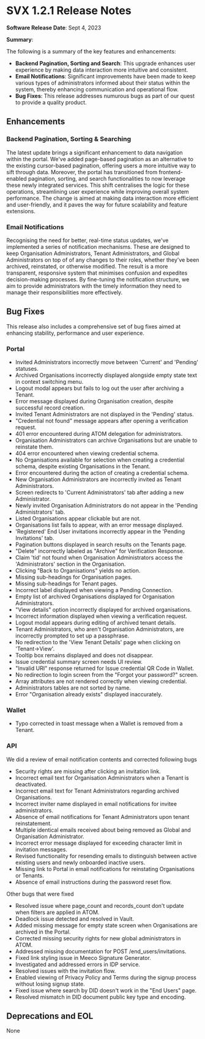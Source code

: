 # SVX 1.2.1 Release Notes

**Software Release Date**: Sept 4, 2023

**Summary**:

The following is a summary of the key features and enhancements:

* **Backend Pagination, Sorting and Search**: This upgrade enhances user experience by making data interaction more intuitive and consistent.
* **Email Notifications**: Significant improvements have been made to keep various types of administrators informed about their status within the system, thereby enhancing communication and operational flow.
* **Bug Fixes**: This release addresses numurous bugs as part of our quest to provide a quality product.

## Enhancements

### Backend Pagination, Sorting & Searching

The latest update brings a significant enhancement to data navigation within the portal. We've added page-based pagination as an alternative to the existing cursor-based pagination, offering users a more intuitive way to sift through data. Moreover, the portal has transitioned from frontend-enabled pagination, sorting, and search functionalities to now leverage these newly integrated services. This shift centralises the logic for these operations, streamlining user experience while improving overall system performance. The change is aimed at making data interaction more efficient and user-friendly, and it paves the way for future scalability and feature extensions.

### Email Notifications

Recognising the need for better, real-time status updates, we've implemented a series of notification mechanisms. These are designed to keep Organisation Administrators, Tenant Administrators, and Global Administrators on top of of any changes to their roles, whether they've been archived, reinstated, or otherwise modified. The result is a more transparent, responsive system that minimises confusion and expedites decision-making processes. By fine-tuning the notification structure, we aim to provide administrators with the timely information they need to manage their responsibilities more effectively.

## Bug Fixes

This release also includes a comprehensive set of bug fixes aimed at enhancing stability, performance and user experience.

### Portal

* Invited Administrators incorrectly move between 'Current' and 'Pending' statuses.
* Archived Organisations incorrectly displayed alongside empty state text in context switching menu.
* Logout modal appears but fails to log out the user after archiving a Tenant.
* Error message displayed during Organisation creation, despite successful record creation.
* Invited Tenant Administrators are not displayed in the 'Pending' status.
* "Credential not found" message appears after opening a verification request.
* 401 error encountered during ATOM delegation for administrators.
* Organisation Administrators can archive Organisations but are unable to reinstate them.
* 404 error encountered when viewing credential schema.
* No Organisations available for selection when creating a credential schema, despite existing Organisations in the Tenant.
* Error encountered during the action of creating a credential schema.
* New Organisation Administrators are incorrectly invited as Tenant Administrators.
* Screen redirects to 'Current Administrators' tab after adding a new Administrator.
* Newly invited Organisation Administrators do not appear in the 'Pending Administrators' tab.
* Listed Organisations appear clickable but are not.
* Organisations list fails to appear, with an error message displayed.
* 'Registered' End User invitations incorrectly appear in the 'Pending Invitations' tab.
* Pagination buttons displayed in search results on the Tenants page.
* "Delete" incorrectly labeled as "Archive" for Verification Response.
* Claim 'tid' not found when Organisation Administrators access the 'Administrators' section in the Organisation.
* Clicking "Back to Organisations" yields no action.
* Missing sub-headings for Organisation pages.
* Missing sub-headings for Tenant pages.
* Incorrect label displayed when viewing a Pending Connection.
* Empty list of archived Organisations displayed for Organisation Administrators.
* "View details" option incorrectly displayed for archived organisations.
* Incorrect information displayed when viewing a verification request.
* Logout modal appears during editing of archived tenant details.
* Tenant Administrators, who aren't Organisation Administrators, are incorrectly prompted to set up a passphrase.
* No redirection to the 'View Tenant Details' page when clicking on 'Tenant->View'.
* Tooltip box remains displayed and does not disappear.
* Issue credential summary screen needs UI review.
* "Invalid URI" response returned for Issue credential QR Code in Wallet.
* No redirection to login screen from the "Forgot your password?" screen.
* Array attributes are not rendered correctly when viewing credential.
* Administrators tables are not sorted by name.
* Error "Organisation already exists" displayed inaccurately.

### Wallet

* Typo corrected in toast message when a Wallet is removed from a Tenant.

### API

We did a review of email notification contents and corrected following bugs

* Security rights are missing after clicking an invitation link.
* Incorrect email text for Organisation Administrators when a Tenant is deactivated.
* Incorrect email text for Tenant Administrators regarding archived Organisations.
* Incorrect inviter name displayed in email notifications for invitee administrators.
* Absence of email notifications for Tenant Administrators upon tenant reinstatement.
* Multiple identical emails received about being removed as Global and Organisation Administrator.
* Incorrect error message displayed for exceeding character limit in invitation messages.
* Revised functionality for resending emails to distinguish between active existing users and newly onboarded inactive users.
* Missing link to Portal in email notifications for reinstating Organisations or Tenants.
* Absence of email instructions during the password reset flow.

Other bugs that were fixed

* Resolved issue where page_count and records_count don't update when filters are applied in ATOM.
* Deadlock issue detected and resolved in Vault.
* Added missing message for empty state screen when Organisations are archived in the Portal.
* Corrected missing security rights for new global administrators in ATOM.
* Addressed missing documentation for POST /end_users/invitations.
* Fixed link styling issue in Meeco Signature Generator.
* Investigated and addressed errors in IDP service.
* Resolved issues with the invitation flow.
* Enabled viewing of Privacy Policy and Terms during the signup process without losing signup state.
* Fixed issue where search by DID doesn't work in the "End Users" page.
* Resolved mismatch in DID document public key type and encoding.


## Deprecations and EOL

None